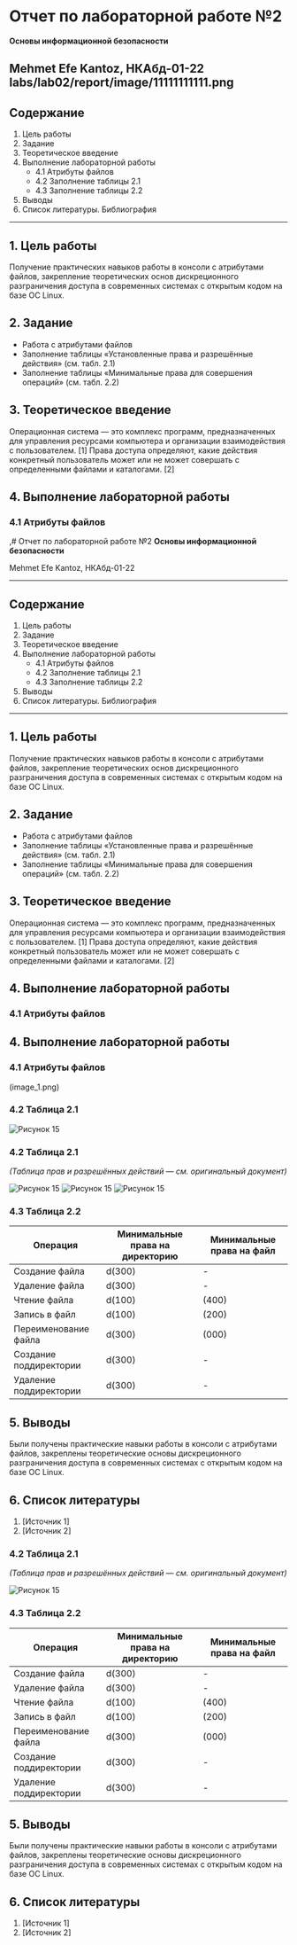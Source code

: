 # Отчет по лабораторной работе №2
**Основы информационной безопасности**

Mehmet Efe Kantoz, НКАбд-01-22
labs/lab02/report/image/11111111111.png
---

## Содержание
1. Цель работы  
2. Задание  
3. Теоретическое введение  
4. Выполнение лабораторной работы  
    - 4.1 Атрибуты файлов  
    - 4.2 Заполнение таблицы 2.1  
    - 4.3 Заполнение таблицы 2.2  
5. Выводы  
6. Список литературы. Библиография

---

## 1. Цель работы
Получение практических навыков работы в консоли с атрибутами файлов, закрепление теоретических основ дискреционного разграничения доступа в современных системах с открытым кодом на базе ОС Linux.

## 2. Задание
- Работа с атрибутами файлов
- Заполнение таблицы «Установленные права и разрешённые действия» (см. табл. 2.1)
- Заполнение таблицы «Минимальные права для совершения операций» (см. табл. 2.2)

## 3. Теоретическое введение
Операционная система — это комплекс программ, предназначенных для управления ресурсами компьютера и организации взаимодействия с пользователем. [1]
Права доступа определяют, какие действия конкретный пользователь может или не может совершать с определенными файлами и каталогами. [2]

## 4. Выполнение лабораторной работы

### 4.1 Атрибуты файлов
,# Отчет по лабораторной работе №2
**Основы информационной безопасности**

Mehmet Efe Kantoz, НКАбд-01-22

---

## Содержание
1. Цель работы  
2. Задание  
3. Теоретическое введение  
4. Выполнение лабораторной работы  
    - 4.1 Атрибуты файлов  
    - 4.2 Заполнение таблицы 2.1  
    - 4.3 Заполнение таблицы 2.2  
5. Выводы  
6. Список литературы. Библиография

---

## 1. Цель работы
Получение практических навыков работы в консоли с атрибутами файлов, закрепление теоретических основ дискреционного разграничения доступа в современных системах с открытым кодом на базе ОС Linux.

## 2. Задание
- Работа с атрибутами файлов
- Заполнение таблицы «Установленные права и разрешённые действия» (см. табл. 2.1)
- Заполнение таблицы «Минимальные права для совершения операций» (см. табл. 2.2)

## 3. Теоретическое введение
Операционная система — это комплекс программ, предназначенных для управления ресурсами компьютера и организации взаимодействия с пользователем. [1]
Права доступа определяют, какие действия конкретный пользователь может или не может совершать с определенными файлами и каталогами. [2]

## 4. Выполнение лабораторной работы

### 4.1 Атрибуты файлов
## 4. Выполнение лабораторной работы

### 4.1 Атрибуты файлов
(image_1.png)
### 4.2 Таблица 2.1
![Рисунок 15]( labs/lab02/report/image/image_1.png)

### 4.2 Таблица 2.1
*(Таблица прав и разрешённых действий — см. оригинальный документ)*

![Рисунок 15](labs/lab02/report/image/image_12.png)
![Рисунок 15](labs/lab02/report/image/image_12.png)
![Рисунок 15](labs/lab02/report/image/image_12.png)

### 4.3 Таблица 2.2
| Операция              | Минимальные права на директорию | Минимальные права на файл |
|-----------------------|-------------------------------|--------------------------|
| Создание файла        | d(300)                        | -                        |
| Удаление файла        | d(300)                        | -                        |
| Чтение файла          | d(100)                        | (400)                    |
| Запись в файл         | d(100)                        | (200)                    |
| Переименование файла  | d(300)                        | (000)                    |
| Создание поддиректории| d(300)                        | -                        |
| Удаление поддиректории| d(300)                        | -                        |

## 5. Выводы
Были получены практические навыки работы в консоли с атрибутами файлов, закреплены теоретические основы дискреционного разграничения доступа в современных системах с открытым кодом на базе ОС Linux.

## 6. Список литературы
1. [Источник 1]
2. [Источник 2]


### 4.2 Таблица 2.1
*(Таблица прав и разрешённых действий — см. оригинальный документ)*

![Рисунок 15](Л02_efe_kanztoz_images/image_15.png)

### 4.3 Таблица 2.2
| Операция              | Минимальные права на директорию | Минимальные права на файл |
|-----------------------|-------------------------------|--------------------------|
| Создание файла        | d(300)                        | -                        |
| Удаление файла        | d(300)                        | -                        |
| Чтение файла          | d(100)                        | (400)                    |
| Запись в файл         | d(100)                        | (200)                    |
| Переименование файла  | d(300)                        | (000)                    |
| Создание поддиректории| d(300)                        | -                        |
| Удаление поддиректории| d(300)                        | -                        |

## 5. Выводы
Были получены практические навыки работы в консоли с атрибутами файлов, закреплены теоретические основы дискреционного разграничения доступа в современных системах с открытым кодом на базе ОС Linux.

## 6. Список литературы
1. [Источник 1]
2. [Источник 2]

